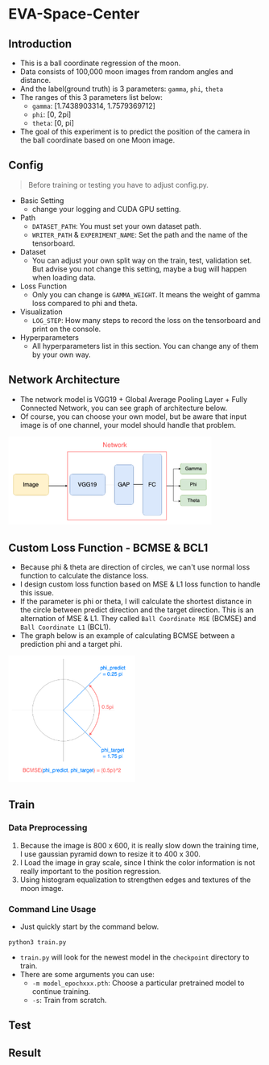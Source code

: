 # EVA-Space-Center
## Introduction
- This is a ball coordinate regression of the moon.
- Data consists of 100,000 moon images from random angles and distance.
- And the label(ground truth) is 3 parameters: `gamma`, `phi`, `theta`
- The ranges of this 3 parameters list below:
    - `gamma`: [1.7438903314, 1.7579369712]
    - `phi`: [0, 2pi]
    - `theta`: [0, pi]
- The goal of this experiment is to predict the position of the camera in the ball coordinate based on one Moon image.
## Config
> Before training or testing you have to adjust config.py.
- Basic Setting
    - change your logging and CUDA GPU setting.
- Path
    - `DATASET_PATH`: You must set your own dataset path.
    - `WRITER_PATH` & `EXPERIMENT_NAME`: Set the path and the name of the tensorboard.
- Dataset
    - You can adjust your own split way on the train, test, validation set.
    But advise you not change this setting, maybe a bug will happen when loading data.
- Loss Function
    - Only you can change is `GAMMA_WEIGHT`. It means the weight of gamma loss compared to phi and theta.
- Visualization
    - `LOG_STEP`: How many steps to record the loss on the tensorboard and print on the console.
- Hyperparameters
    - All hyperparameters list in this section. You can change any of them by your own way.

## Network Architecture
- The network model is VGG19 + Global Average Pooling Layer + Fully Connected Network, you can see graph of architecture below. 
- Of course, you can choose your own model, but be aware that input image is of one channel, your model should handle that problem.
<img src="https://github.com/hank-kuo-cs/EVA-Space-Center/blob/master/src/Network_Architecture.png" height="80%" width="80%">

## Custom Loss Function - BCMSE & BCL1
- Because phi & theta are direction of circles, we can't use normal loss function to calculate the distance loss.
- I design custom loss function based on MSE & L1 loss function to handle this issue.
- If the parameter is phi or theta, I will calculate the shortest distance in the circle between predict direction and the target direction. This is an alternation of MSE & L1. They called `Ball Coordinate MSE` (BCMSE) and `Ball Coordinate L1` (BCL1).
- The graph below is an example of calculating BCMSE between a prediction phi and a target phi.
<img src="https://github.com/hank-kuo-cs/EVA-Space-Center/blob/master/src/BCMSE.png" height="50%" width="50%">

## Train
### Data Preprocessing
1. Because the image is 800 x 600, it is really slow down the training time, I use gaussian pyramid down to resize it to 400 x 300.
2. I Load the image in gray scale, since I think the color information is not really important to the position regression.
3. Using histogram equalization to strengthen edges and textures of the moon image. 
### Command Line Usage
- Just quickly start by the command below.
```=bash
python3 train.py
```
- `train.py` will look for the newest model in the `checkpoint` directory to train.
- There are some arguments you can use:
    - `-m model_epochxxx.pth`: Choose a particular pretrained model to continue training.
    - `-s`: Train from scratch.


## Test
## Result


